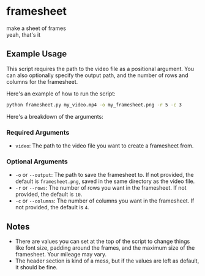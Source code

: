 # framesheet

make a sheet of frames  
yeah, that's it

## Example Usage

This script requires the path to the video file as a positional argument. You can also optionally specify the output path, and the number of rows and columns for the framesheet.

Here's an example of how to run the script:

```bash
python framesheet.py my_video.mp4 -o my_framesheet.png -r 5 -c 3
```

Here's a breakdown of the arguments:

### Required Arguments

- `video`: The path to the video file you want to create a framesheet from.

### Optional Arguments

- `-o` or `--output`: The path to save the framesheet to. If not provided, the default is `framesheet.png`, saved in the same directory as the video file.
- `-r` or `--rows`: The number of rows you want in the framesheet. If not provided, the default is `10`.
- `-c` or `--columns`: The number of columns you want in the framesheet. If not provided, the default is `4`.

## Notes

- There are values you can set at the top of the script to change things like font size, padding around the frames, and the maximum size of the framesheet. Your mileage may vary.
- The header section is kind of a mess, but if the values are left as default, it should be fine.